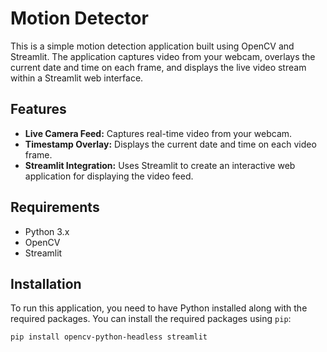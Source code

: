# Motion Detector

This is a simple motion detection application built using OpenCV and Streamlit. The application captures video from your webcam, overlays the current date and time on each frame, and displays the live video stream within a Streamlit web interface.

## Features

- **Live Camera Feed:** Captures real-time video from your webcam.
- **Timestamp Overlay:** Displays the current date and time on each video frame.
- **Streamlit Integration:** Uses Streamlit to create an interactive web application for displaying the video feed.

## Requirements

- Python 3.x
- OpenCV
- Streamlit

## Installation

To run this application, you need to have Python installed along with the required packages. You can install the required packages using `pip`:

```bash
pip install opencv-python-headless streamlit
